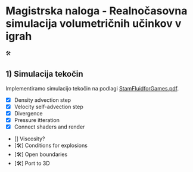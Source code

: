 # Magistrska naloga - Realnočasovna simulacija volumetričnih učinkov v igrah

🛠

## 1) Simulacija tekočin
Implementiramo simulacijo tekočin na podlagi [StamFluidforGames.pdf](http://graphics.cs.cmu.edu/nsp/course/15-464/Spring11/papers/StamFluidforGames.pdf).

- [x] Density advection step
- [x] Velocity self-advection step
- [x] Divergence
- [x] Pressure itteration
- [x] Connect shaders and render
- [] Viscosity?
- [🛠] Conditions for explosions
- [🛠] Open boundaries
- [🛠] Port to 3D